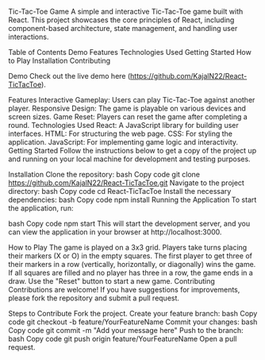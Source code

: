 Tic-Tac-Toe Game
A simple and interactive Tic-Tac-Toe game built with React. This project showcases the core principles of React, including component-based architecture, state management, and handling user interactions.

Table of Contents
Demo
Features
Technologies Used
Getting Started
How to Play
Installation
Contributing



Demo
Check out the live demo here (https://github.com/KajalN22/React-TicTacToe).

Features
Interactive Gameplay: Users can play Tic-Tac-Toe against another player.
Responsive Design: The game is playable on various devices and screen sizes.
Game Reset: Players can reset the game after completing a round.
Technologies Used
React: A JavaScript library for building user interfaces.
HTML: For structuring the web page.
CSS: For styling the application.
JavaScript: For implementing game logic and interactivity.
Getting Started
Follow the instructions below to get a copy of the project up and running on your local machine for development and testing purposes.

Installation
Clone the repository:
bash
Copy code
git clone https://github.com/KajalN22/React-TicTacToe.git
Navigate to the project directory:
bash
Copy code
cd React-TicTacToe
Install the necessary dependencies:
bash
Copy code
npm install
Running the Application
To start the application, run:

bash
Copy code
npm start
This will start the development server, and you can view the application in your browser at http://localhost:3000.

How to Play
The game is played on a 3x3 grid.
Players take turns placing their markers (X or O) in the empty squares.
The first player to get three of their markers in a row (vertically, horizontally, or diagonally) wins the game.
If all squares are filled and no player has three in a row, the game ends in a draw.
Use the "Reset" button to start a new game.
Contributing
Contributions are welcome! If you have suggestions for improvements, please fork the repository and submit a pull request.

Steps to Contribute
Fork the project.
Create your feature branch:
bash
Copy code
git checkout -b feature/YourFeatureName
Commit your changes:
bash
Copy code
git commit -m "Add your message here"
Push to the branch:
bash
Copy code
git push origin feature/YourFeatureName
Open a pull request.
